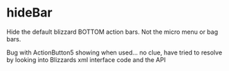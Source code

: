 # hideBar
Hide the default blizzard BOTTOM action bars. Not the micro menu or bag bars.

Bug with ActionButton5 showing when used... no clue, have tried to resolve by looking into Blizzards xml interface code and the API 
